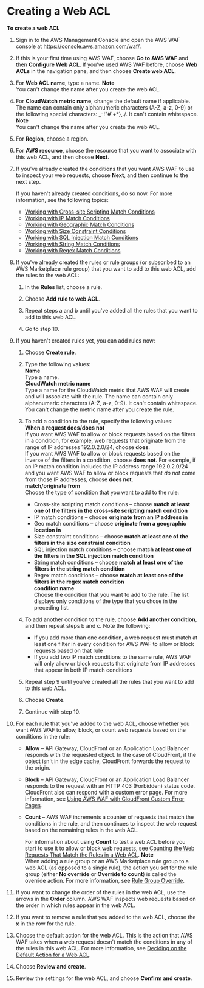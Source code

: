 # Creating a Web ACL<a name="web-acl-creating"></a><a name="web-acl-creating-procedure"></a>

**To create a web ACL**

1. Sign in to the AWS Management Console and open the AWS WAF console at [https://console\.aws\.amazon\.com/waf/](https://console.aws.amazon.com/waf/)\. 

1. If this is your first time using AWS WAF, choose **Go to AWS WAF** and then **Configure Web ACL**\. If you've used AWS WAF before, choose **Web ACLs** in the navigation pane, and then choose **Create web ACL**\.

1. For **Web ACL name**, type a name\. 
**Note**  
You can't change the name after you create the web ACL\.

1. For **CloudWatch metric name**, change the default name if applicable\. The name can contain only alphanumeric characters \(A\-Z, a\-z, 0\-9\) or the following special characters: \_\-\!"\#`\+\*\},\./\. It can't contain whitespace\.
**Note**  
You can't change the name after you create the web ACL\.

1. For **Region**, choose a region\.

1.  For **AWS resource**, choose the resource that you want to associate with this web ACL, and then choose **Next**\.

1. If you've already created the conditions that you want AWS WAF to use to inspect your web requests, choose **Next**, and then continue to the next step\.

   If you haven't already created conditions, do so now\. For more information, see the following topics:
   + [Working with Cross\-site Scripting Match Conditions](web-acl-xss-conditions.md)
   + [Working with IP Match Conditions](web-acl-ip-conditions.md)
   + [Working with Geographic Match Conditions](web-acl-geo-conditions.md)
   + [Working with Size Constraint Conditions](web-acl-size-conditions.md)
   + [Working with SQL Injection Match Conditions](web-acl-sql-conditions.md)
   + [Working with String Match Conditions](web-acl-string-conditions.md)
   + [Working with Regex Match Conditions](web-acl-regex-conditions.md)

1. If you've already created the rules or rule groups \(or subscribed to an AWS Marketplace rule group\) that you want to add to this web ACL, add the rules to the web ACL:

   1. In the **Rules** list, choose a rule\.

   1. Choose **Add rule to web ACL**\.

   1. Repeat steps a and b until you've added all the rules that you want to add to this web ACL\.

   1. Go to step 10\.

1. If you haven't created rules yet, you can add rules now:

   1. Choose **Create rule**\.

   1. Type the following values:  
**Name**  
Type a name\.  
**CloudWatch metric name**  
Type a name for the CloudWatch metric that AWS WAF will create and will associate with the rule\. The name can contain only alphanumeric characters \(A\-Z, a\-z, 0\-9\)\. It can't contain whitespace\.   
You can't change the metric name after you create the rule\.

   1. To add a condition to the rule, specify the following values:   
**When a request does/does not**  
If you want AWS WAF to allow or block requests based on the filters in a condition, for example, web requests that originate from the range of IP addresses 192\.0\.2\.0/24, choose **does**\.  
If you want AWS WAF to allow or block requests based on the inverse of the filters in a condition, choose **does not**\. For example, if an IP match condition includes the IP address range 192\.0\.2\.0/24 and you want AWS WAF to allow or block requests that *do not* come from those IP addresses, choose **does not**\.  
**match/originate from**  
Choose the type of condition that you want to add to the rule:  
      + Cross\-site scripting match conditions – choose **match at least one of the filters in the cross\-site scripting match condition**
      + IP match conditions – choose **originate from an IP address in**
      + Geo match conditions – choose **originate from a geographic location in**
      + Size constraint conditions – choose **match at least one of the filters in the size constraint condition**
      + SQL injection match conditions – choose **match at least one of the filters in the SQL injection match condition**
      + String match conditions – choose **match at least one of the filters in the string match condition**
      + Regex match conditions – choose **match at least one of the filters in the regex match condition**  
**condition name**  
Choose the condition that you want to add to the rule\. The list displays only conditions of the type that you chose in the preceding list\.

   1. To add another condition to the rule, choose **Add another condition**, and then repeat steps b and c\. Note the following:
      + If you add more than one condition, a web request must match at least one filter in every condition for AWS WAF to allow or block requests based on that rule 
      + If you add two IP match conditions to the same rule, AWS WAF will only allow or block requests that originate from IP addresses that appear in both IP match conditions 

   1. Repeat step 9 until you've created all the rules that you want to add to this web ACL\. 

   1. Choose **Create**\.

   1. Continue with step 10\.

1. For each rule that you've added to the web ACL, choose whether you want AWS WAF to allow, block, or count web requests based on the conditions in the rule:
   + **Allow** – API Gateway, CloudFront or an Application Load Balancer responds with the requested object\. In the case of CloudFront, if the object isn't in the edge cache, CloudFront forwards the request to the origin\.
   + **Block** – API Gateway, CloudFront or an Application Load Balancer responds to the request with an HTTP 403 \(Forbidden\) status code\. CloudFront also can respond with a custom error page\. For more information, see [Using AWS WAF with CloudFront Custom Error Pages](cloudfront-features.md#cloudfront-features-custom-error-pages)\.
   + **Count** – AWS WAF increments a counter of requests that match the conditions in the rule, and then continues to inspect the web request based on the remaining rules in the web ACL\. 

     For information about using **Count** to test a web ACL before you start to use it to allow or block web requests, see [Counting the Web Requests That Match the Rules in a Web ACL](web-acl-testing.md#web-acl-testing-count)\. 
**Note**  
When adding a rule group or an AWS Marketplace rule group to a web ACL \(as opposed to a single rule\), the action you set for the rule group \(either **No override** or **Override to count**\) is called the override action\. For more information, see [Rule Group Override](waf-managed-rule-groups.md#waf-managed-rule-group-override)\.

1. If you want to change the order of the rules in the web ACL, use the arrows in the **Order** column\. AWS WAF inspects web requests based on the order in which rules appear in the web ACL\. 

1. If you want to remove a rule that you added to the web ACL, choose the **x** in the row for the rule\.

1. Choose the default action for the web ACL\. This is the action that AWS WAF takes when a web request doesn't match the conditions in any of the rules in this web ACL\. For more information, see [Deciding on the Default Action for a Web ACL](web-acl-default-action.md)\.

1. Choose **Review and create**\.

1. Review the settings for the web ACL, and choose **Confirm and create**\.